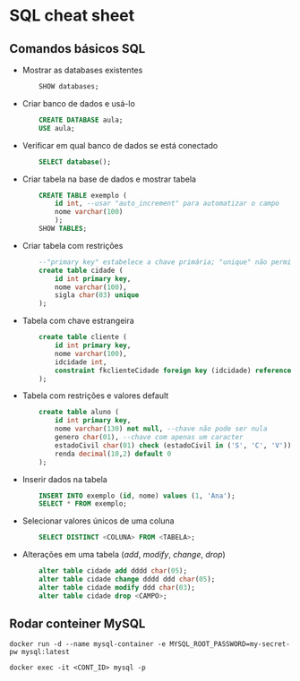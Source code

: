 # SQL cheat sheet

## Comandos básicos SQL

- Mostrar as databases existentes
    
    ```sql
        SHOW databases;
    ```
    
- Criar banco de dados e usá-lo

    ```sql
        CREATE DATABASE aula;
        USE aula;
    ```
    
- Verificar em qual banco de dados se está conectado

    ```sql
        SELECT database();
    ```
    
- Criar tabela na base de dados e mostrar tabela

    ~~~sql
        CREATE TABLE exemplo (
            id int, --usar "auto_increment" para automatizar o campo
            nome varchar(100)
            );
        SHOW TABLES;
    ~~~
    
- Criar tabela com restrições

    ```sql
        --"primary key" estabelece a chave primária; "unique" não permite repetições.
        create table cidade (
            id int primary key,
            nome varchar(100),
            sigla char(03) unique
        );
    ```
    
- Tabela com chave estrangeira

    ```sql
        create table cliente (
            id int primary key,
            nome varchar(100),
            idcidade int,
            constraint fkclienteCidade foreign key (idcidade) references cidade(id)
        );
    ```
    
- Tabela com restrições e valores default
    
    ```sql
        create table aluno (
            id int primary key,
            nome varchar(130) not null, --chave não pode ser nula
            genero char(01), --chave com apenas um caracter
            estadoCivil char(01) check (estadoCivil in ('S', 'C', 'V')), --precisa ser um dos 3 valores
            renda decimal(10,2) default 0
        );
    ```
    
- Inserir dados na tabela

    ```sql
        INSERT INTO exemplo (id, nome) values (1, 'Ana');
        SELECT * FROM exemplo;
    ```
    
- Selecionar valores únicos de uma coluna

    ```sql
        SELECT DISTINCT <COLUNA> FROM <TABELA>;
    ```
    
- Alterações em uma tabela (_add_, _modify_, _change_, _drop_)

    ```sql
        alter table cidade add dddd char(05);
        alter table cidade change dddd ddd char(05);
        alter table cidade modify ddd char(03);
        alter table cidade drop <CAMPO>;
    ```
    
## Rodar conteiner MySQL

`docker run -d --name mysql-container -e MYSQL_ROOT_PASSWORD=my-secret-pw mysql:latest`

`docker exec -it <CONT_ID> mysql -p`
